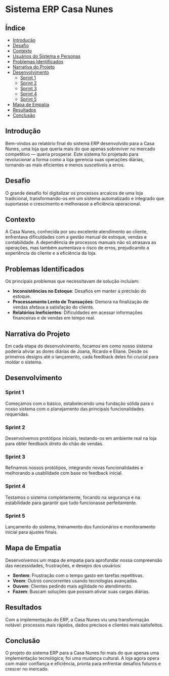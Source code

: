 # Sistema ERP Casa Nunes

## Índice
- [Introdução](#introdução)
- [Desafio](#desafio)
- [Contexto](#contexto)
- [Usuários do Sistema e Personas](#usuários-do-sistema-e-personas)
- [Problemas Identificados](#problemas-identificados)
- [Narrativa do Projeto](#narrativa-do-projeto)
- [Desenvolvimento](#desenvolvimento)
  - [Sprint 1](#sprint-1)
  - [Sprint 2](#sprint-2)
  - [Sprint 3](#sprint-3)
  - [Sprint 4](#sprint-4)
  - [Sprint 5](#sprint-5)
- [Mapa de Empatia](#mapa-de-empatia)
- [Resultados](#resultados)
- [Conclusão](#conclusão)

## Introdução
Bem-vindos ao relatório final do sistema ERP desenvolvido para a Casa Nunes, uma loja que queria mais do que apenas sobreviver no mercado competitivo — queria prosperar. Este sistema foi projetado para revolucionar a forma como a loja gerencia suas operações diárias, tornando-as mais eficientes e menos suscetíveis a erros.

## Desafio
O grande desafio foi digitalizar os processos arcaicos de uma loja tradicional, transformando-os em um sistema automatizado e integrado que suportasse o crescimento e melhorasse a eficiência operacional.

## Contexto
A Casa Nunes, conhecida por seu excelente atendimento ao cliente, enfrentava dificuldades com a gestão manual de estoque, vendas e contabilidade. A dependência de processos manuais não só atrasava as operações, mas também aumentava o risco de erros, prejudicando a experiência do cliente e a eficiência da loja.

## Problemas Identificados
Os principais problemas que necessitavam de solução incluíam:
- **Inconsistências no Estoque**: Desafios em manter a precisão do estoque.
- **Processamento Lento de Transações**: Demora na finalização de vendas afetava a satisfação do cliente.
- **Relatórios Ineficientes**: Dificuldades em acessar informações financeiras e de vendas em tempo real.

## Narrativa do Projeto
Em cada etapa do desenvolvimento, focamos em como nosso sistema poderia aliviar as dores diárias de Joana, Ricardo e Eliane. Desde os primeiros designs até o lançamento, cada feedback deles foi crucial para moldar o sistema.

## Desenvolvimento
### Sprint 1
Começamos com o básico, estabelecendo uma fundação sólida para o nosso sistema com o planejamento das principais funcionalidades requeridas.

### Sprint 2
Desenvolvemos protótipos iniciais, testando-os em ambiente real na loja para obter feedback direto do chão de vendas.

### Sprint 3
Refinamos nossos protótipos, integrando novas funcionalidades e melhorando a usabilidade com base no feedback inicial.

### Sprint 4
Testamos o sistema completamente, focando na segurança e na estabilidade para garantir que tudo funcionasse perfeitamente.

### Sprint 5
Lançamento do sistema, treinamento dos funcionários e monitoramento inicial para ajustes finais.

## Mapa de Empatia
Desenvolvemos um mapa de empatia para aprofundar nossa compreensão das necessidades, frustrações, e desejos dos usuários:
- **Sentem**: Frustração com o tempo gasto em tarefas repetitivas.
- **Veem**: Outros concorrentes usando tecnologias avançadas.
- **Ouvem**: Clientes pedindo mais agilidade no atendimento.
- **Fazem**: Buscam soluções que possam aliviar suas cargas diárias.

## Resultados
Com a implementação do ERP, a Casa Nunes viu uma transformação notável: processos mais rápidos, dados precisos e clientes mais satisfeitos.

## Conclusão
O projeto do sistema ERP para a Casa Nunes foi mais do que apenas uma implementação tecnológica; foi uma mudança cultural. A loja agora opera com maior confiança e eficiência, pronta para enfrentar desafios futuros e crescer no mercado.
